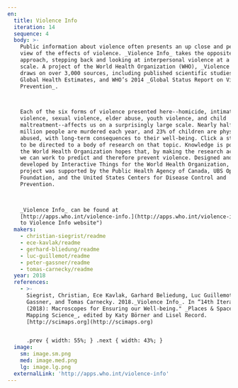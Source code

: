 ```yaml
---
en:
  title: Violence Info
  iteration: 14
  sequence: 4
  body: >-
    Public information about violence often presents an up close and personal
    view of the effects of violence. _Violence Info_ takes the opposite
    approach, stepping back and looking at interpersonal violence at a global
    scale. A project of the World Health Organization (WHO), _Violence Info_
    draws on over 3,000 sources, including published scientific studies, WHO
    Global Health Estimates, and WHO’s 2014 _Global Status Report on Violence
    Prevention_.

      

    Each of the six forms of violence presented here--homicide, intimate partner
    violence, sexual violence, elder abuse, youth violence, and child
    maltreatment--affects us on a surprisingly large scale. Nearly half a
    million people are murdered each year, and 23% of children are physically
    abused, with long-term consequences to their well-being. Click a statistic
    to be directed to a body of research on that topic. Knowledge is power, and
    the World Health Organization hopes that, by making the research accessible,
    we can work to predict and therefore prevent violence. Designed and
    developed by Interactive Things for the World Health Organization, the
    project was supported by the Public Health Agency of Canada, UBS Optimus
    Foundation, and the United States Centers for Disease Control and
    Prevention.

      

    _Violence Info_ can be found at
    [http://apps.who.int/violence-info.](http://apps.who.int/violence-info "Link
    to Violence Info website")
  makers:
    - christian-siegrist/readme
    - ece-kavlak/readme
    - gerhard-bliedung/readme
    - luc-guillemot/readme
    - peter-gassner/readme
    - tomas-carnecky/readme
  year: 2018
  references:
    - >-
      Siegrist, Christian, Ece Kavlak, Garhard Beliedung, Luc Guillemot, Peter
      Gassner, and Tomas Carnecky. 2018._Violence Info_. In “14th Iteration
      (2018): Macroscopes for Ensuring our Well-being." _Places & Spaces:
      Mapping Science_, edited by Katy Börner and Lisel Record.
      [http://scimaps.org](http://scimaps.org)


      .prev { width: 55%; } .next { width: 43%; }
  image:
    sm: image.sm.png
    med: image.med.png
    lg: image.lg.png
  externalLink: 'http://apps.who.int/violence-info'
---
```


